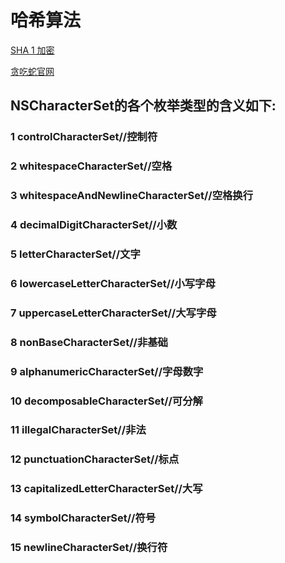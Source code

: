 # 哈希算法

[
SHA 1 加密](http://www.cnblogs.com/On1Key/p/5458782.html)

[贪吃蛇官网](http://snake.weapp.me)

## NSCharacterSet的各个枚举类型的含义如下:



 ### 1 controlCharacterSet//控制符

 ### 2 whitespaceCharacterSet//空格

 ### 3 whitespaceAndNewlineCharacterSet//空格换行

 ### 4 decimalDigitCharacterSet//小数

 ### 5 letterCharacterSet//文字

 ### 6 lowercaseLetterCharacterSet//小写字母

 ### 7 uppercaseLetterCharacterSet//大写字母

 ### 8 nonBaseCharacterSet//非基础

 ### 9 alphanumericCharacterSet//字母数字

 ### 10 decomposableCharacterSet//可分解

 ### 11 illegalCharacterSet//非法

 ### 12 punctuationCharacterSet//标点

 ### 13 capitalizedLetterCharacterSet//大写

 ### 14 symbolCharacterSet//符号

 ### 15 newlineCharacterSet//换行符
